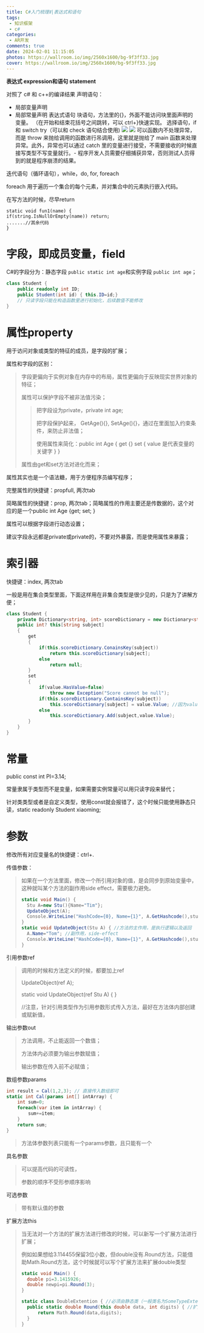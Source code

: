 ```yaml
---
title: C#入门梳理Ⅱ|表达式和语句
tags:
 - 知识框架
 - c#
categories:
 - AR开发
comments: true
date: 2024-02-01 11:15:05
photos: https://wallroom.io/img/2560x1600/bg-9f3ff33.jpg
cover: https://wallroom.io/img/2560x1600/bg-9f3ff33.jpg
---
```

**表达式 expression和语句 statement**

对照了 c# 和 c++的编译结果
声明语句：

* 局部变量声明
* 局部常量声明
  表达式语句
  块语句，方法里的{}，外面不能访问块里面声明的变量。
  （在开始和结束花括号之间跳转，可以 ctrl+}快速实现。
  选择语句，if 和 switch
  try（可以和 check 语句结合使用)
  ![](/_image/2023-12-29/409ac76bd1e0759894f4c51e4a9879ae.jpg)
  ![](/_image/2023-12-29/e4ebb5d684d1a666b3d8faede5c24526.jpg)
  可以函数内不处理异常，而是 throw 来抛给调用的函数进行吊调用，这里就是抛给了 main 函数来处理异常。此外，异常也可以通过 catch 里的变量进行接受，不需要接收的时候直接写类型不写变量就行。- 程序开发人员需要仔细捕获异常，否则测试人员得到的就是程序崩溃的结果。

迭代语句（循环语句），while，do, for, foreach

foreach 用于遍历一个集合的每个元素，并对集合中的元素执行嵌入代码。

在写方法的时候，尽早return

```
static void fun1(name) {
if(string.IsNullOrEmpty(name)) return;
.......//其余代码
}
```

# 字段，即成员变量，field

C#的字段分为：静态字段 `public static int age`和实例字段 `public int age`；

```c#
class Student {
	public readonly int ID;
	public Student(int id) { this.ID=id;}
	// 只读字段只能在构造函数里进行初始化，后续数值不能修改
}
```

# 属性property

用于访问对象或类型的特征的成员，是字段的扩展；

属性和字段的区别：

> 字段更偏向于实例对象在内存中的布局，属性更偏向于反映现实世界对象的特征；
>
> 属性可以保护字段不被非法值污染；
>
>> 把字段设为private，private int age;
>>
>> 把字段保护起来， GetAge(){}, SetAge(){}，通过在里面加入约束条件，来防止非法值；
>>
>> 使用属性来简化：public int Age { get {} set { value 是代表变量的关键字 } }
>>
>
> 属性由get和set方法对进化而来；

属性其实也是一个语法糖，用于方便程序员编写程序；

完整属性的快捷键：propfull, 两次tab

简略属性的快捷键：prop, 两次tab；简略属性的作用主要还是传数据的，这个对应的是一个public int Age {get; set; }

属性可以根据字段进行动态设置；

建议字段永远都是private或private的，不要对外暴露，而是使用属性来暴露；

# 索引器

快捷键：index, 两次tab

一般是用在集合类型里面，下面这样用在非集合类型是很少见的，只是为了讲解方便；

```csharp
class Student {
	private Dictionary<string, int> scoreDictionary = new Dictionary<string, int>();
	public int? this[string subject]
	{
		get
		{
			if(this.scoreDictionary.ConainsKey(subject))
				return this.scoreDictionary[subject];
			else
				return null;
		}
		set
		{
			if(value.HasValue=false)
				throw new Exception("Score cannot be null");
			if(this.scoreDictionary.ContainsKey(subject))
				this.scoreDictionary[subject] = value.Value; //因为value可以是int, 也可以是null，所以需要.Value来获取到真正的值
			else
				this.scoreDictionary.Add(subject,value.Value);
		}
	}
}
```

# 常量

public const int PI=3.14;

常量隶属于类型而不是变量，如果需要实例常量可以用只读字段来替代；

针对类类型或者是自定义类型，使用const就会报错了，这个时候只能使用静态只读，static readonly Student xiaoming;

# 参数

修改所有对应变量名的快捷键：ctrl+.

传值参数：

> 如果在一个方法里面，修改一个所引用对象的值，是会同步到原始变量中，这种就叫某个方法的副作用side effect，需要极力避免。
>
> ```c#
> static void Main() {
> 	Stu A=new Stu(){Name="Tim"};
> 	UpdateObject(A);
> 	Console.WriteLine("HashCode={0}, Name={1}", A.GetHashcode(),stu.Name);//Tom
> }
> static void UpdateObject(Stu A) { //方法的主作用，是执行逻辑以及返回
> 	A.Name="Tom"; //副作用，side-effect
> 	Console.WriteLine("HashCode={0}, Name={1}", A.GetHashcode(),stu.Name); //Tim
> }
> ```

引用参数ref

> 调用的时候和方法定义的时候，都要加上ref
>
> UpdateObject(ref A);
>
> static void UpdateObject(ref Stu A) { }
>
> //注意，针对引用类型作为引用参数形式传入方法，最好在方法体内部创建或赋新值，

输出参数out

> 方法调用，不止能返回一个数值；
>
> 方法体内必须要为输出参数赋值；
>
> 输出参数在传入前不必赋值；

数组参数params

```c#
int result = Cal(1,2,3); // 直接传入数组即可
static int Cal(params int[] intArray) {
	int sum=0;
	foreach(var item in intArray) {
		sum+=item;
	}
	return sum;
}
```

> 方法体参数列表只能有一个params参数，且只能有一个

具名参数

> 可以提高代码的可读性，
>
> 参数的顺序不受形参顺序影响

可选参数

> 带有默认值的参数

扩展方法this

> 当无法对一个方法的扩展方法进行修改的时候，可以新写一个扩展方法进行扩展；
>
> 例如如果想给3.114455保留3位小数，但double没有.Round方法，只能借助Math.Round方法，这个时候就可以写个扩展方法来扩展double类型
>
> ```c#
> static void Main() {
> 	double pi=3.1415926;
> 	double newpi=pi.Round(3);
> }
>
> static class DoubleExtention { //必须由静态类（一般类名为SomeTypeExtension）来统一收纳对SomeType类型的扩展方法
> 	public static double Round(this double data, int digits) { //扩展方法必须公有，静态的，且是形参列表的第一个参数，且被this修饰，
> 		return Math.Round(data,digits);
> 	}
> }
> ```
